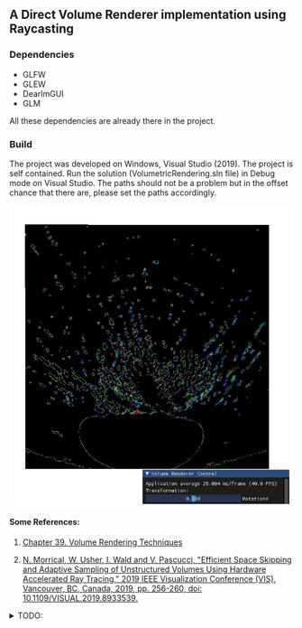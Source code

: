 ## A Direct Volume Renderer implementation using Raycasting

### Dependencies
<ul>
  <li>GLFW</li>
  <li>GLEW</li>
  <li>DearImGUI</li>
  <li>GLM</li>
</ul>
All these dependencies are already there in the project.

### Build
The project was developed on Windows, Visual Studio (2019). The project is self contained. Run the solution (VolumetricRendering.sln file) in Debug mode on Visual Studio.
The paths should not be a problem but in the offset chance that there are, please set the paths accordingly.


![Tux, the Linux mascot](Screenshots/BonsaiTransfer.JPG)


#### Some References:

1. [Chapter 39. Volume Rendering Techniques](https://developer.nvidia.com/gpugems/gpugems/part-vi-beyond-triangles/chapter-39-volume-rendering-techniques)

2. [N. Morrical, W. Usher, I. Wald and V. Pascucci, "Efficient Space Skipping and Adaptive Sampling of Unstructured Volumes Using Hardware Accelerated Ray Tracing," 2019 IEEE Visualization Conference (VIS), Vancouver, BC, Canada, 2019, pp. 256-260, doi: 10.1109/VISUAL.2019.8933539.](https://ieeexplore.ieee.org/document/8933539)

<details>
  <summary>TODO: </summary>
  <ul>
    <li>TransferFunction Graph Manipulation</li>
    <li>Isosurfaces</li>
    <li>CMake Solution</li>
  </ul>
</details>
